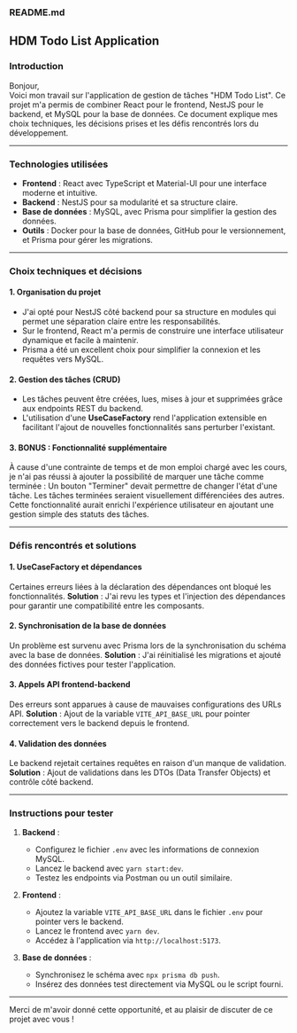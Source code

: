 ### README.md

## **HDM Todo List Application**

### **Introduction**
Bonjour,  
Voici mon travail sur l'application de gestion de tâches "HDM Todo List". Ce projet m'a permis de combiner React pour le frontend, NestJS pour le backend, et MySQL pour la base de données. Ce document explique mes choix techniques, les décisions prises et les défis rencontrés lors du développement.

---

### **Technologies utilisées**
- **Frontend** : React avec TypeScript et Material-UI pour une interface moderne et intuitive.
- **Backend** : NestJS pour sa modularité et sa structure claire.
- **Base de données** : MySQL, avec Prisma pour simplifier la gestion des données.
- **Outils** : Docker pour la base de données, GitHub pour le versionnement, et Prisma pour gérer les migrations.

---

### **Choix techniques et décisions**

#### **1. Organisation du projet**
- J'ai opté pour NestJS côté backend pour sa structure en modules qui permet une séparation claire entre les responsabilités.
- Sur le frontend, React m'a permis de construire une interface utilisateur dynamique et facile à maintenir.
- Prisma a été un excellent choix pour simplifier la connexion et les requêtes vers MySQL.

#### **2. Gestion des tâches (CRUD)**
- Les tâches peuvent être créées, lues, mises à jour et supprimées grâce aux endpoints REST du backend.
- L'utilisation d'une **UseCaseFactory** rend l'application extensible en facilitant l'ajout de nouvelles fonctionnalités sans perturber l'existant.

#### **3. BONUS : Fonctionnalité supplémentaire**
À cause d'une contrainte de temps et de mon emploi chargé avec les cours, je n'ai pas réussi à ajouter la possibilité de marquer une tâche comme terminée :
Un bouton "Terminer" devait permettre de changer l'état d'une tâche.
Les tâches terminées seraient visuellement différenciées des autres.
Cette fonctionnalité aurait enrichi l'expérience utilisateur en ajoutant une gestion simple des statuts des tâches.

---

### **Défis rencontrés et solutions**

#### **1. UseCaseFactory et dépendances**
Certaines erreurs liées à la déclaration des dépendances ont bloqué les fonctionnalités.
**Solution** : J'ai revu les types et l'injection des dépendances pour garantir une compatibilité entre les composants.

#### **2. Synchronisation de la base de données**
Un problème est survenu avec Prisma lors de la synchronisation du schéma avec la base de données.
**Solution** : J'ai réinitialisé les migrations et ajouté des données fictives pour tester l'application.

#### **3. Appels API frontend-backend**
Des erreurs sont apparues à cause de mauvaises configurations des URLs API.
**Solution** : Ajout de la variable `VITE_API_BASE_URL` pour pointer correctement vers le backend depuis le frontend.

#### **4. Validation des données**
Le backend rejetait certaines requêtes en raison d'un manque de validation.
**Solution** : Ajout de validations dans les DTOs (Data Transfer Objects) et contrôle côté backend.

---

### **Instructions pour tester**
1. **Backend** :
   - Configurez le fichier `.env` avec les informations de connexion MySQL.
   - Lancez le backend avec `yarn start:dev`.
   - Testez les endpoints via Postman ou un outil similaire.

2. **Frontend** :
   - Ajoutez la variable `VITE_API_BASE_URL` dans le fichier `.env` pour pointer vers le backend.
   - Lancez le frontend avec `yarn dev`.
   - Accédez à l'application via `http://localhost:5173`.

3. **Base de données** :
   - Synchronisez le schéma avec `npx prisma db push`.
   - Insérez des données test directement via MySQL ou le script fourni.
---

Merci de m'avoir donné cette opportunité, et au plaisir de discuter de ce projet avec vous !
